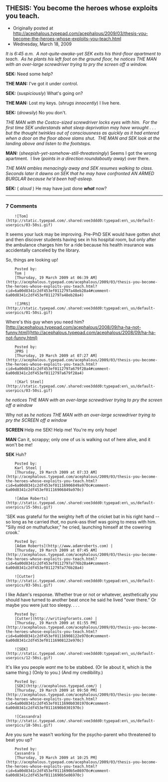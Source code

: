 ## THESIS: You become the heroes whose exploits you teach.

 * Originally posted at http://acephalous.typepad.com/acephalous/2009/03/thesis-you-become-the-heroes-whose-exploits-you-teach.html
 * Wednesday, March 18, 2009



_It is 6:45 a.m.  A not-quite-awake-yet SEK exits his third-floor apartment to teach.  As he plants his left foot on the ground floor, he notices THE MAN with an over-large screwdriver trying to pry the
screen off a window._

**SEK:** Need some help?

**THE MAN:** I've got it under control.

**SEK:** (_suspiciously_) What's going on?

**THE MAN:** Lost my keys. (_shrugs innocently_) I live here.

**SEK:** (_drowsily_) No you don't.

_THE MAN with the Costco-sized screwdriver locks eyes with him.  For the first time SEK understands what sleep deprivation may have wrought . . . but the thought twinkles out of consciousness as quickly as it had entered when a door on the floor above slams shut.  THE MAN and SEK look at the landing above and listen to the footsteps._

**MAN:** (_sheepish-yet-somehow-still-threateningly_) Seems I got the wrong apartment.  I live (_points in a direction roundaboutly away_) over there.

_THE MAN ambles menacingly away and SEK resumes walking to class.  Seconds later it dawns on SEK that he may have confronted AN ARMED BURGLAR because he'd been half-asleep._

**SEK:** 
(
_aloud_
) He may have just done **_what_** now?

		

* * *

### 7 Comments 

		

                
[]()

	

		![Tom](http://static.typepad.com/.shared:vee3ddd0:typepad:en\_us/default-userpics/03-50si.gif)
	

	

		

It seems your luck may be improving.  Pre-PhD SEK would have gotten shot and then discover students having sex in his hospital room, but only after the ambulance charges him for a ride because his health insurance was accidentally canceled by the library.

So, things are looking up!

	

		Posted by:
		Tom |
		[Thursday, 19 March 2009 at 06:39 AM](http://acephalous.typepad.com/acephalous/2009/03/thesis-you-become-the-heroes-whose-exploits-you-teach.html?cid=6a00d8341c2df453ef0112797a48eb28a4#comment-6a00d8341c2df453ef0112797a48eb28a4)

[]()

	

		![JPRS](http://static.typepad.com/.shared:vee3ddd0:typepad:en\_us/default-userpics/01-50si.gif)
	

	

		

Where's this guy when you need him? [http://acephalous.typepad.com/acephalous/2008/09/ha-ha-not-funny.html](http://acephalous.typepad.com/acephalous/2008/09/ha-ha-not-funny.html)

	

		Posted by:
		JPRS |
		[Thursday, 19 March 2009 at 07:27 AM](http://acephalous.typepad.com/acephalous/2009/03/thesis-you-become-the-heroes-whose-exploits-you-teach.html?cid=6a00d8341c2df453ef0112797a679f28a4#comment-6a00d8341c2df453ef0112797a679f28a4)

[]()

	

		![Karl Steel](http://static.typepad.com/.shared:vee3ddd0:typepad:en\_us/default-userpics/03-50si.gif)
	

	

		

_he notices THE MAN with an over-large screwdriver trying to pry the screen off a window_

Why not as _he notices THE MAN with an over-large screwdriver trying to pry the SCREEN off a window_

**SCREEN** Help me SEK! Help me! You're my only hope!

**MAN** Can it, scrappy; only one of us is walking out of here alive, and it won't be me!

**SEK** Huh?

	

		Posted by:
		Karl Steel |
		[Thursday, 19 March 2009 at 07:33 AM](http://acephalous.typepad.com/acephalous/2009/03/thesis-you-become-the-heroes-whose-exploits-you-teach.html?cid=6a00d8341c2df453ef01116906849a970c#comment-6a00d8341c2df453ef01116906849a970c)

[]()

	

		![Adam Roberts](http://static.typepad.com/.shared:vee3ddd0:typepad:en\_us/default-userpics/15-50si.gif)
	

	

		

'SEK was grateful for the weighty heft of the cricket bat in his right hand -- so long as he carried _that_, no punk-ass thief was going to mess with him.  "Silly mid _on_ muthafucker," he cried, launching himself at the cowering crook.'

	

		Posted by:
		[Adam Roberts](http://www.adamroberts.com) |
		[Thursday, 19 March 2009 at 07:45 AM](http://acephalous.typepad.com/acephalous/2009/03/thesis-you-become-the-heroes-whose-exploits-you-teach.html?cid=6a00d8341c2df453ef0112797a776b28a4#comment-6a00d8341c2df453ef0112797a776b28a4)

[]()

	

		![Cutter](http://static.typepad.com/.shared:vee3ddd0:typepad:en\_us/default-userpics/03-50si.gif)
	

	

		

I like Adam's response. Whether true or not or whatever, aesthetically you should have turned to another beat once he said he lived "over there." Or maybe you were just too sleepy. . . .

	

		Posted by:
		[Cutter](http://writingforants.com) |
		[Thursday, 19 March 2009 at 01:55 PM](http://acephalous.typepad.com/acephalous/2009/03/thesis-you-become-the-heroes-whose-exploits-you-teach.html?cid=6a00d8341c2df453ef01116908122e970c#comment-6a00d8341c2df453ef01116908122e970c)

[]()

	

		![SEK](http://static.typepad.com/.shared:vee3ddd0:typepad:en\_us/default-userpics/12-50si.gif)
	

	

		

It's like you people _want_ me to be stabbed.  (Or lie about it, which is the same thing.)  (Only to you.)  (And my credibility.)

	

		Posted by:
		[SEK](http://acephalous.typepad.com/) |
		[Thursday, 19 March 2009 at 09:50 PM](http://acephalous.typepad.com/acephalous/2009/03/thesis-you-become-the-heroes-whose-exploits-you-teach.html?cid=6a00d8341c2df453ef0111690b0301970c#comment-6a00d8341c2df453ef0111690b0301970c)

[]()

	

		![Cassandra](http://static.typepad.com/.shared:vee3ddd0:typepad:en\_us/default-userpics/18-50si.gif)
	

	

		

Are you sure he wasn't working for the psycho-parent who threatened to beat you up?

	

		Posted by:
		Cassandra |
		[Thursday, 19 March 2009 at 10:25 PM](http://acephalous.typepad.com/acephalous/2009/03/thesis-you-become-the-heroes-whose-exploits-you-teach.html?cid=6a00d8341c2df453ef0111690b5e86970c#comment-6a00d8341c2df453ef0111690b5e86970c)

		

        